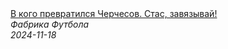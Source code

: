 <!--2024-11-18 09:00:12-->
<div class="yb">
  <a class="nodecor" href="/index.html?sport/v_kogo_prevratilsya_cherchesov_stas_zavyazyvaj">
    <img class="preview" data-videoid="U5J133tVHlU" src="https://i2.ytimg.com/vi/U5J133tVHlU/hqdefault.jpg" align="middle" alt="">
  </a>
  <div class="inlbl text">
    <a class="nodecor" href="/index.html?sport/v_kogo_prevratilsya_cherchesov_stas_zavyazyvaj">В кого превратился Черчесов. Стас, завязывай!</a><br>
    <i class="smaller2">Фабрика Футбола</i><br>
    <i class="smaller3">2024-11-18</i>
  </div>
</div>

